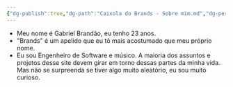 ```yaml
---
{"dg-publish":true,"dg-path":"Caixola do Brands - Sobre mim.md","dg-permalink":"about","permalink":"/about/","title":"Sobre mim","pinned":true,"created":"2025-06-21T19:15:56.749-03:00","updated":"2025-06-21T20:27:19.407-03:00"}
---
```


- Meu nome é Gabriel Brandão, eu tenho 23 anos.
- "Brands" é um apelido que eu tô mais acostumado que meu próprio nome.
- Eu sou Engenheiro de Software e músico. A maioria dos assuntos e projetos desse site devem girar em torno dessas partes da minha vida. Mas não se surpreenda se tiver algo muito aleatório, eu sou muito curioso.